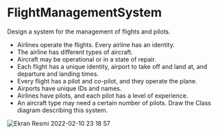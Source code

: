 # FlightManagementSystem

Design a system for the management of flights and pilots.

- Airlines operate the flights. Every airline has an identity.
- The airline has different types of aircraft.
- Aircraft may be operational or in a state of repair.
- Each flight has a unique identity, airport to take off and land at, and departure and landing times.
- Every flight has a pilot and co-pilot, and they operate the plane.
- Airports have unique IDs and names.
- Airlines have pilots, and each pilot has a level of experience.
- An aircraft type may need a certain number of pilots.
Draw the Class diagram describing this system.

![Ekran Resmi 2022-02-10 23 18 57](https://user-images.githubusercontent.com/43450948/153489844-197c4d91-0829-4549-9c89-907e9b32984f.png)

